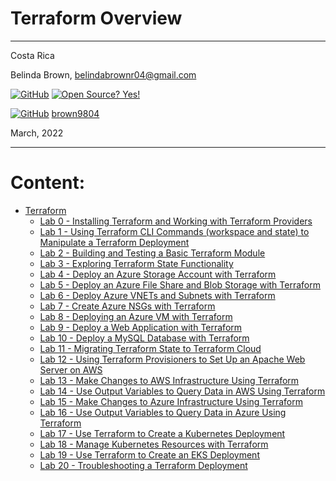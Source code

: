 # Terraform Overview

----------------------
Costa Rica

Belinda Brown, belindabrownr04@gmail.com

[![GitHub](https://badgen.net/badge/icon/github?icon=github&label)](https://github.com) [![Open Source? Yes!](https://badgen.net/badge/Open%20Source%20%3F/Yes%21/blue?icon=github)](https://github.com/Naereen/badges/)

[![GitHub](https://img.shields.io/badge/--181717?logo=github&logoColor=ffffff)](https://github.com/) [brown9804](https://github.com/brown9804)


March, 2022

----------------------

# Content:

<!-- MarkdownTOC -->
  
- [Terraform](https://github.com/brown9804/DevOps-Agile-Cloud_path/tree/main/Cloud/1-terraform)
  - [Lab 0  - Installing Terraform and Working with Terraform Providers](https://github.com/brown9804/DevOps-Agile-Cloud_path/tree/main/Cloud/1-terraform/lab0)
  - [Lab 1 - Using Terraform CLI Commands (workspace and state) to Manipulate a Terraform Deployment](https://github.com/brown9804/DevOps-Agile-Cloud_path/tree/main/Cloud/1-terraform/lab1)
  - [Lab 2 - Building and Testing a Basic Terraform Module](https://github.com/brown9804/DevOps-Agile-Cloud_path/tree/main/Cloud/1-terraform/lab2)
  - [Lab 3 - Exploring Terraform State Functionality](https://github.com/brown9804/DevOps-Agile-Cloud_path/tree/main/Cloud/1-terraform/lab3)
  - [Lab 4 - Deploy an Azure Storage Account with Terraform](https://github.com/brown9804/DevOps-Agile-Cloud_path/tree/main/Cloud/1-terraform/lab4)
  - [Lab 5 - Deploy an Azure File Share and Blob Storage with Terraform](https://github.com/brown9804/DevOps-Agile-Cloud_path/tree/main/Cloud/1-terraform/lab5)
  - [Lab 6 - Deploy Azure VNETs and Subnets with Terraform](https://github.com/brown9804/DevOps-Agile-Cloud_path/tree/main/Cloud/1-terraform/lab6)
  - [Lab 7 - Create Azure NSGs with Terraform](https://github.com/brown9804/DevOps-Agile-Cloud_path/tree/main/Cloud/1-terraform/lab7)
  - [Lab 8 - Deploying an Azure VM with Terraform](https://github.com/brown9804/DevOps-Agile-Cloud_path/tree/main/Cloud/1-terraform/lab8)
  - [Lab 9 - Deploy a Web Application with Terraform](https://github.com/brown9804/DevOps-Agile-Cloud_path/tree/main/Cloud/1-terraform/lab9)
  - [Lab 10 - Deploy a MySQL Database with Terraform](https://github.com/brown9804/DevOps-Agile-Cloud_path/tree/main/Cloud/1-terraform/lab_10)
  - [Lab 11 - Migrating Terraform State to Terraform Cloud](https://github.com/brown9804/DevOps-Agile-Cloud_path/tree/main/Cloud/1-terraform/lab_11)
  - [Lab 12 - Using Terraform Provisioners to Set Up an Apache Web Server on AWS](https://github.com/brown9804/DevOps-Agile-Cloud_path/tree/main/Cloud/1-terraform/lab_12)
  - [Lab 13 - Make Changes to AWS Infrastructure Using Terraform](https://github.com/brown9804/DevOps-Agile-Cloud_path/tree/main/Cloud/1-terraform/lab_13)
  - [Lab 14 - Use Output Variables to Query Data in AWS Using Terraform](https://github.com/brown9804/DevOps-Agile-Cloud_path/tree/main/Cloud/1-terraform/lab_14)
  - [Lab 15 - Make Changes to Azure Infrastructure Using Terraform](https://github.com/brown9804/DevOps-Agile-Cloud_path/tree/main/Cloud/1-terraform/lab_15)
  - [Lab 16 - Use Output Variables to Query Data in Azure Using Terraform](https://github.com/brown9804/DevOps-Agile-Cloud_path/tree/main/Cloud/1-terraform/lab_16)
  - [Lab 17 - Use Terraform to Create a Kubernetes Deployment](https://github.com/brown9804/DevOps-Agile-Cloud_path/tree/main/Cloud/1-terraform/lab_17)
  - [Lab 18 - Manage Kubernetes Resources with Terraform](https://github.com/brown9804/DevOps-Agile-Cloud_path/tree/main/Cloud/1-terraform/lab_18)
  - [Lab 19 - Use Terraform to Create an EKS Deployment](https://github.com/brown9804/DevOps-Agile-Cloud_path/tree/main/Cloud/1-terraform/lab_19)
  - [Lab 20 - Troubleshooting a Terraform Deployment](https://github.com/brown9804/DevOps-Agile-Cloud_path/tree/main/Cloud/1-terraform/lab_20)
  
<!-- /MarkdownTOC -->
